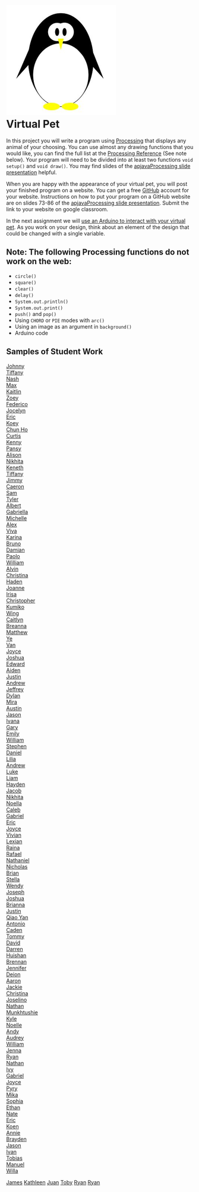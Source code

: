 ![](Penguin.JPG)   
Virtual Pet
=============

In this project you will write a program using [Processing](https://processing.org) that displays any animal of your choosing. You can use almost any drawing functions that you would like, you can find the full list at the [Processing Reference](https://processing.org/reference) (See note below).  Your program will need to be divided into at least two functions `void setup()` and `void draw()`. You may find slides of the [apjavaProcessing slide presentation](https://docs.google.com/presentation/d/1sqbareaFmF9fMcp0XOl3hRO6hAlrU5WIaj4V-Kd3eDI/edit?usp=sharing) helpful. 

When you are happy with the appearance of your virtual pet, you will post your finished program on a website. You can get a free [GitHub](https://github.com) account for your website. Instructions on how to put your program on a GitHub website are on slides 73-86 of the [apjavaProcessing slide presentation](https://docs.google.com/presentation/d/1sqbareaFmF9fMcp0XOl3hRO6hAlrU5WIaj4V-Kd3eDI/edit?usp=sharing). Submit the link to your website on google classroom.

In the next assignment we will [use an Arduino to interact with your virtual pet](https://github.com/APCSLowell/LightSensorController#use-an-adafruit-circuit-playground-as-an-input-device-in-a-processing-program). As you work on your design, think about an element of the design that could be changed with a single variable.

Note: The following Processing functions do not work on the web:
----------------------------------------------------------
+ `circle()`
+ `square()`
+ `clear()`
+ `delay()`
+ `System.out.println()`
+ `System.out.print()`
+ `push()` and `pop()`
+ Using `CHORD` or `PIE` modes with `arc()`
+ Using an image as an argument in `background()`
+ Arduino code

Samples of Student Work
-----------------------
[Johnny](https://jlin202.github.io/VirtualPet/)   
[Tiffany](https://tiffanyt11.github.io/VirtualPet/)   
[Nash](https://moonnash.github.io/VirtualPet/)   
[Max](https://max-2023.github.io/VirtualPet/)   
[Kaitlin](https://kaiyenpepper.github.io/VirtualPet/)   
[Zoey](https://zoeyzhu.github.io/VirtualPet/)   
[Federico](https://feaprile.github.io/VirtualPet/)   
[Jocelyn](https://jxcelynyu.github.io/VirtualPet/)   
[Eric](https://erchan3.github.io/VirtualPet/)   
[Koey](https://koeychan.github.io/VirtualPet/)   
[Chun Ho](https://chchen4.github.io/VirtualPet/)   
[Curtis](https://curtischen1.github.io/VirtualPet/)   
[Kenny](https://kennych13.github.io/VirtualPet/)   
[Pansy](https://pakuang.github.io/VirtualPet/)   
[Alison](https://apcsci.github.io/VirtualPet/)   
[Nikhita](https://nilaw5.github.io/VirtualPet/)   
[Keneth](https://kenethl.github.io/VirtualPet/)   
[Tiffany](https://tilouie2.github.io/VirtualPet/)   
[Jimmy](https://jimmy1433223.github.io/VirtualPet/)   
[Caeron](https://canguyen1.github.io/VirtualPet/)   
[Sam](https://samrosenblum415.github.io/VirtualPet/)   
[Tyler](https://ty237.github.io/VirtualPet/)   
[Albert](https://alshi31.github.io/VirtualPet/)   
[Gabriella](https://gabriellasu.github.io/VirtualPet/)   
[Michelle](https://mitan4.github.io/VirtualPet/)   
[Alex](https://alexhackathon.github.io/VirtualPet/)   
[Viva](https://vivavoong.github.io/VirtualPet/)   
[Karina](https://kaanders17.github.io/VirtualPet/)   
[Bruno](https://bruno-415.github.io/VirtualPet/)   
[Damian](https://dabogdon.github.io/VirtualPet/)   
[Paolo](https://paolo415.github.io/VirtualPet/)   
[William](https://wicao1.github.io/VirtualPet/)   
[Alvin](https://alchan6.github.io/VirtualPet/)   
[Christina](https://christina88chan.github.io/VirtualPet/)   
[Haden](https://hachan-beep.github.io/VirtualPet/)   
[Joanne](https://joannechenn.github.io/VirtualPet/)   
[Irisa](https://irisac415.github.io/VirtualPet/)   
[Christopher](https://chgee.github.io/VirtualPet/)   
[Kumiko](https://kukomori.github.io/VirtualPet/)   
[Wing](https://wilai3.github.io/VirtualPet/)   
[Caitlyn](https://calam1818.github.io/VirtualPet/)   
[Breanna](https://brlau6.github.io/VirtualPet/)   
[Matthew](https://malee8.github.io/VirtualPet/)   
[Ye](https://yejinl12.github.io/VirtualPet/)   
[Van](https://vanthebot.github.io/VirtualPet/)   
[Joyce](https://joycema212.github.io/VirtualPet/)   
[Joshua](https://jopaza21.github.io/VirtualPet/)   
[Edward](https://edpilotte.github.io/VirtualPet/)   
[Aiden](https://aidenshiu.github.io/VirtualPet/)   
[Justin](https://jushiu.github.io/VirtualPet/)   
[Andrew](https://antan2.github.io/VirtualPet/)   
[Jeffrey](https://jethidacoder.github.io/VirtualPet/)   
[Dylan](https://dy-alt.github.io/VirtualPet/)   
[Mira](https://mira16-v.github.io/VirtualPet/)   
[Austin](https://auwong1.github.io/VirtualPet/)   
[Jason](https://jawong32.github.io/VirtualPet/)   
[Ivana](https://ivxu24.github.io/VirtualPet/)   
[Gary](https://gary055.github.io/VirtualPet/)   
[Emily](https://emyip.github.io/VirtualPet/)   
[William](https://williamsgithubaccount.github.io/VirtualPet/)   
[Stephen](https://stevenmeap.github.io/VirtualPet/)   
[Daniel](https://wood09.github.io/VirtualPet/)   
[Lilia](https://liliaching.github.io/VirtualPet/)   
[Andrew](https://guppies23456.github.io/VirtualPet/)   
[Luke](https://luked808.github.io/VirtualPet/)   
[Liam](https://ligiraldo.github.io/VirtualPet/)   
[Hayden](https://hakwok.github.io/VirtualPet/)   
[Jacob](https://jalambert.github.io/VirtualPet/)   
[Nikhita](https://nilaw5.github.io/VirtualPet/)   
[Noella](https://noellalee1.github.io/VirtualPet/)   
[Caleb](https://caleung3.github.io/Snowman/)   
[Gabriel](https://galeung24.github.io/VirtualPet/)   
[Eric](https://erliao137.github.io/VirtualPet/)   
[Joyce](https://joliu8.github.io/VirtualPet/)   
[Vivian](https://vivianmak.github.io/VirtualPet/)   
[Lexian](https://lexiannguyen.github.io/VirtualPet/)   
[Raina](https://raina449.github.io/VirtualPet/)   
[Rafael](https://iamrafaelllll.github.io/VirtualPet/)   
[Nathaniel](https://nathantjong.github.io/VirtualPet/)   
[Nicholas](https://nireiss.github.io/VirtualPet/)   
[Brian](https://brsen.github.io/VirtualPet/)   
[Stella](https://stellasit0.github.io/VirtualPet/)   
[Wendy](https://lafmj.github.io/VirtualPet/)   
[Joseph](https://josephteng.github.io/VirtualPet/)   
[Joshua](https://jovegher.github.io/VirtualPet/)   
[Brianna](https://brwong8.github.io/VirtualPet/)   
[Justin](https://justin-pyth.github.io/VirtualPet/)   
[Qiao Yan](https://qiaoyanx.github.io/VirtualPet/)   
[Antonio](https://antonio-yap1.github.io/VirtualPet/)   
[Caden](https://cayeung1.github.io/VirtualPet/)   
[Tommy](https://toyu3.github.io/VirtualPet/)   
[David](https://davidzhang3.github.io/VirtualPet/)   
[Darren](https://darrenzhao1.github.io/VirtualPet/)   
[Huishan](https://huishancai.github.io/VirtualPet/)   
[Brennan](https://brennan-c.github.io/VirtualPet/)   
[Jennifer](https://jennifer0525.github.io/VirtualPet/)   
[Deion](https://deionchaudhary.github.io/Panda/)   
[Aaron](https://aaronnchen.github.io/VirtualPet/)   
[Jackie](https://jachen16.github.io/VirtualPet/)   
[Christina](https://chchung1.github.io/VirtualPet/)   
[Joselino](https://joselinodt.github.io/VirtualPet/)   
[Nathan](https://naguan1.github.io/VirtualPet/)   
[Munkhtushie](https://tushigitgel.github.io/VirtualPet/)   
[Kyle](https://kylam1.github.io/VirtualPet/)   
[Noelle](https://noellelam.github.io/VirtualPet/)   
[Andy](https://andeey3.github.io/VirtualPet/)   
[Audrey](https://audreylau8.github.io/VirtualPet/)   
[William](https://williamlaw2005.github.io/VirtualPet/)   
[Jenna](https://jenna1910.github.io/VirtualPet/)   
[Ryan](https://chknwngs999.github.io/VirtualPet/)   
[Nathan](https://naleung1.github.io/VirtualPet/)   
[Ivy](https://ivyylin.github.io/VirtualPet/)   
[Gabriel](https://gabriel-low-06.github.io/VirtualPet/)   
[Joyce](https://joycema212.github.io/VirtualPet/)   
[Pyry](https://pyrym24.github.io/VirtualPet/)   
[Mika](https://mikanguyenn.github.io/VirtualPet/)   
[Sophia](https://sophiapeckner.github.io/VirtualPet/)   
[Ethan](https://etqiu.github.io/VirtualPet/)   
[Nate](https://nsirival.github.io/VirtualPet/)   
[Eric](https://desolaterakan.github.io/VirtualPet/)   
[Koen](https://koendwong.github.io/VirtualPet/)   
[Annie](https://anxu9.github.io/VirtualPet/)   
[Brayden](https://b-r-4-y-d-3-n.github.io/VirtualPet/)   
[Jason](https://jasonzhong3.github.io/VirtualPet/)   
[Ivan](https://ivzhu1.github.io/VirtualPet/)   
[Tobias](https://tobyzuercher.github.io/VirtualPet/)   
[Manuel](https://manuelalcaz101.github.io/VirtualPet/)  
[Willa](https://willaandrade.github.io/VirtualPet/)

[James](https://jamesbackstrom43.github.io/VirtualPet/)
[Kathleen](https://kathb3.github.io/VirtualPet/)
[Juan](https://jucalvohuerta.github.io/VirtualPet/)
[Toby](https://tobyjchan.github.io/VirtualPet/)
[Ryan](https://rchen0902.github.io/VirtualPet/)
[Ryan](https://rychick.github.io/VirtualPet/)


